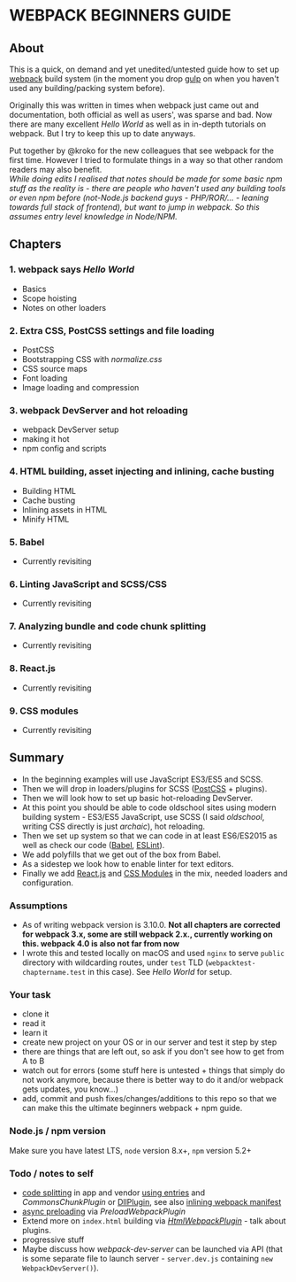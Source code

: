 # WEBPACK BEGINNERS GUIDE

## About

This is a quick, on demand and yet unedited/untested guide how to set up [webpack](https://webpack.js.org) build system (in the moment you drop [gulp](http://gulpjs.com) on when you haven't used any building/packing system before).

Originally this was written in times when webpack just came out and documentation, both official as well as users', was sparse and bad. Now there are many excellent *Hello World* as well as in in-depth tutorials on webpack. But I try to keep this up to date anyways.

Put together by @kroko for the new colleagues that see webpack for the first time. However I tried to formulate things in a way so that other random readers may also benefit.  
_While doing edits I realised that notes should be made for some basic npm stuff as the reality is - there are people who haven't used any building tools or even npm before (not-Node.js backend guys - PHP/ROR/... - leaning towards full stack of frontend), but want to jump in webpack. So this assumes entry level knowledge in Node/NPM._

## Chapters

### 1. webpack says *Hello World*

* Basics
* Scope hoisting
* Notes on other loaders

### 2. Extra CSS, PostCSS settings and file loading

* PostCSS
* Bootstrapping CSS with *normalize.css*
* CSS source maps
* Font loading
* Image loading and compression

### 3. webpack DevServer and hot reloading

* webpack DevServer setup
* making it hot
* npm config and scripts

### 4. HTML building, asset injecting and inlining, cache busting

* Building HTML
* Cache busting
* Inlining assets in HTML
* Minify HTML

### 5. Babel

* Currently revisiting

### 6. Linting JavaScript and SCSS/CSS

* Currently revisiting

### 7. Analyzing bundle and code chunk splitting

* Currently revisiting

### 8. React.js

* Currently revisiting

### 9. CSS modules

* Currently revisiting

## Summary

* In the beginning examples will use JavaScript ES3/ES5 and SCSS.
* Then we will drop in loaders/plugins for SCSS ([PostCSS](http://postcss.org) + plugins).
* Then we will look how to set up basic hot-reloading DevServer.
* At this point you should be able to code oldschool sites using modern building system - ES3/ES5 JavaScript, use SCSS (I said _oldschool_, writing CSS directly is just _archaic_), hot reloading.
* Then we set up system so that we can code in at least ES6/ES2015 as well as check our code ([Babel](https://babeljs.io), [ESLint](http://eslint.org)).
* We add polyfills that we get out of the box from Babel.
* As a sidestep we look how to enable linter for text editors.
* Finally we add [React.js](https://facebook.github.io/react/) and [CSS Modules](https://github.com/css-modules/css-modules) in the mix, needed loaders and configuration.

### Assumptions

* As of writing webpack version is 3.10.0. **Not all chapters are corrected for webpack 3.x, some are still webpack 2.x., currently working on this. webpack 4.0 is also not far from now**
* I wrote this and tested locally on macOS and used `nginx` to serve `public` directory with wildcarding routes, under `test` TLD (`webpacktest-chaptername.test` in this case). See *Hello World* for setup.

### Your task

* clone it
* read it
* learn it
* create new project on your OS or in our server and test it step by step
* there are things that are left out, so ask if you don't see how to get from A to B
* watch out for errors (some stuff here is untested + things that simply do not work anymore, because there is better way to do it and/or webpack gets updates, you know...)
* add, commit and push fixes/changes/additions to this repo so that we can make this the ultimate beginners webpack + npm guide.

### Node.js / npm version

Make sure you have latest LTS, `node` version 8.x+, `npm` version 5.2+

### Todo / notes to self

* [code splitting](https://webpack.js.org/guides/code-splitting-libraries/) in app and vendor [using entries](https://webpack.js.org/concepts/entry-points/#separate-app-and-vendor-entries) and *CommonsChunkPlugin* or [DllPlugin](https://webpack.js.org/plugins/dll-plugin/), see also [inlining webpack manifest](https://github.com/jouni-kantola/inline-chunk-manifest-html-webpack-plugin)
* [async preloading](https://github.com/GoogleChrome/preload-webpack-plugin) via *PreloadWebpackPlugin*
* Extend more on `index.html` building via [*HtmlWebpackPlugin*](https://www.npmjs.com/package/html-webpack-plugin) - talk about plugins.
* progressive stuff
* Maybe discuss how *webpack-dev-server* can be launched via API (that is some separate file to launch server - `server.dev.js` containing `new WebpackDevServer()`).